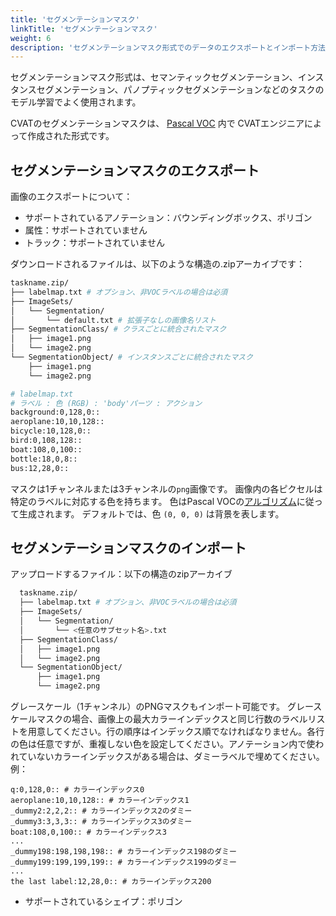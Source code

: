 ```yaml
---
title: 'セグメンテーションマスク'
linkTitle: 'セグメンテーションマスク'
weight: 6
description: 'セグメンテーションマスク形式でのデータのエクスポートとインポート方法'
---
```


セグメンテーションマスク形式は、セマンティックセグメンテーション、インスタンスセグメンテーション、パノプティックセグメンテーションなどのタスクのモデル学習でよく使用されます。

CVATのセグメンテーションマスクは、
[Pascal VOC](/docs/manual/advanced/formats/format-voc/) 内で
CVATエンジニアによって作成された形式です。

## セグメンテーションマスクのエクスポート

画像のエクスポートについて：

- サポートされているアノテーション：バウンディングボックス、ポリゴン
- 属性：サポートされていません
- トラック：サポートされていません

ダウンロードされるファイルは、以下のような構造の.zipアーカイブです：

```bash
taskname.zip/
├── labelmap.txt # オプション、非VOCラベルの場合は必須
├── ImageSets/
│   └── Segmentation/
│       └── default.txt # 拡張子なしの画像名リスト
├── SegmentationClass/ # クラスごとに統合されたマスク
│   ├── image1.png
│   └── image2.png
└── SegmentationObject/ # インスタンスごとに統合されたマスク
    ├── image1.png
    └── image2.png

# labelmap.txt
# ラベル : 色 (RGB) : 'body'パーツ : アクション
background:0,128,0::
aeroplane:10,10,128::
bicycle:10,128,0::
bird:0,108,128::
boat:108,0,100::
bottle:18,0,8::
bus:12,28,0::
```

マスクは1チャンネルまたは3チャンネルの`png`画像です。
画像内の各ピクセルは特定のラベルに対応する色を持ちます。
色はPascal VOCの[アルゴリズム](http://host.robots.ox.ac.uk/pascal/VOC/voc2012/htmldoc/devkit_doc.html#sec:voclabelcolormap)に従って生成されます。
デフォルトでは、色 `(0, 0, 0)` は背景を表します。

## セグメンテーションマスクのインポート

アップロードするファイル：以下の構造のzipアーカイブ

```bash
  taskname.zip/
  ├── labelmap.txt # オプション、非VOCラベルの場合は必須
  ├── ImageSets/
  │   └── Segmentation/
  │       └── <任意のサブセット名>.txt
  ├── SegmentationClass/
  │   ├── image1.png
  │   └── image2.png
  └── SegmentationObject/
      ├── image1.png
      └── image2.png
```

グレースケール（1チャンネル）のPNGマスクもインポート可能です。
グレースケールマスクの場合、画像上の最大カラーインデックスと同じ行数のラベルリストを用意してください。行の順序はインデックス順でなければなりません。各行の色は任意ですが、重複しない色を設定してください。アノテーション内で使われていないカラーインデックスがある場合は、ダミーラベルで埋めてください。
例：

```
q:0,128,0:: # カラーインデックス0
aeroplane:10,10,128:: # カラーインデックス1
_dummy2:2,2,2:: # カラーインデックス2のダミー
_dummy3:3,3,3:: # カラーインデックス3のダミー
boat:108,0,100:: # カラーインデックス3
...
_dummy198:198,198,198:: # カラーインデックス198のダミー
_dummy199:199,199,199:: # カラーインデックス199のダミー
...
the last label:12,28,0:: # カラーインデックス200
```

- サポートされているシェイプ：ポリゴン